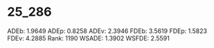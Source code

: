 # 25_286

ADEb: 1.9649
ADEp: 0.8258
ADEv: 2.3946
FDEb: 3.5619
FDEp: 1.5823
FDEv: 4.2885
Rank: 1190
WSADE: 1.3902
WSFDE: 2.5591